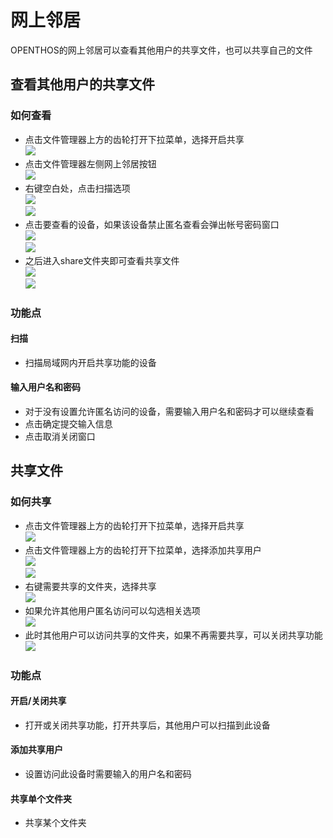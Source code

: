 # 网上邻居
OPENTHOS的网上邻居可以查看其他用户的共享文件，也可以共享自己的文件

## 查看其他用户的共享文件
### 如何查看
 - 点击文件管理器上方的齿轮打开下拉菜单，选择开启共享   
![](../pic/soft/filemanager/samba_start.jpg)
 - 点击文件管理器左侧网上邻居按钮   
![](../pic/soft/filemanager/samba_entry.jpg)
 - 右键空白处，点击扫描选项   
![](../pic/soft/filemanager/samba_search1.jpg)   
![](../pic/soft/filemanager/samba_search2.jpg)
 - 点击要查看的设备，如果该设备禁止匿名查看会弹出帐号密码窗口   
![](../pic/soft/filemanager/samba_list.jpg)   
![](../pic/soft/filemanager/samba_passwd.jpg)
 - 之后进入share文件夹即可查看共享文件   
![](../pic/soft/filemanager/samba_share.jpg)   
![](../pic/soft/filemanager/samba_passwd.jpg)
 
### 功能点
#### 扫描
 - 扫描局域网内开启共享功能的设备
#### 输入用户名和密码
 - 对于没有设置允许匿名访问的设备，需要输入用户名和密码才可以继续查看
 - 点击确定提交输入信息
 - 点击取消关闭窗口
## 共享文件
### 如何共享
 - 点击文件管理器上方的齿轮打开下拉菜单，选择开启共享   
![](../pic/soft/filemanager/samba_start.jpg)
 - 点击文件管理器上方的齿轮打开下拉菜单，选择添加共享用户   
![](../pic/soft/filemanager/samba_adduser.jpg)   
![](../pic/soft/filemanager/samba_adduser2.jpg)
 - 右键需要共享的文件夹，选择共享   
![](../pic/soft/filemanager/samba_sharefold.jpg)
 - 如果允许其他用户匿名访问可以勾选相关选项   
![](../pic/soft/filemanager/samba_sharefold2.jpg)
 - 此时其他用户可以访问共享的文件夹，如果不再需要共享，可以关闭共享功能   
![](../pic/soft/filemanager/samba_stop.jpg)
### 功能点
#### 开启/关闭共享
 - 打开或关闭共享功能，打开共享后，其他用户可以扫描到此设备
#### 添加共享用户
 - 设置访问此设备时需要输入的用户名和密码
#### 共享单个文件夹
 - 共享某个文件夹
